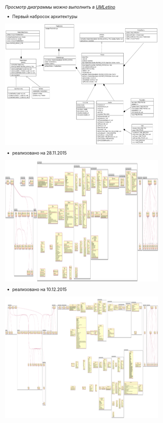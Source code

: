 *Просмотр диаграммы можно выполнить в [UMLetino](http://www.umletino.com)*

- Первый набросок архитектуры
<img src="WeatherForecast.PNG" height="400" alt="Screenshot">

- реализовано на 28.11.2015
<img src="diagram_28_11_15.png" height="400" alt="Screenshot">

- реализовано на 10.12.2015
<img src="diagram_10_12_2015.png" height="400" alt="Screenshot">

